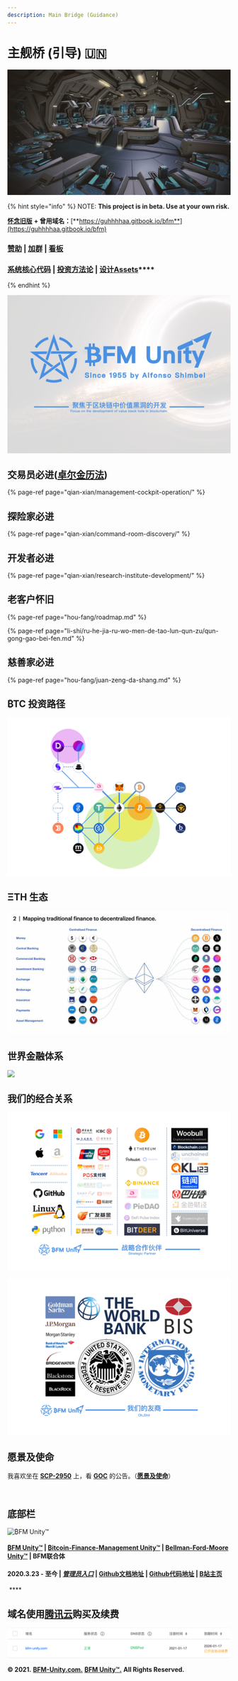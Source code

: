 ```yaml
---
description: Main Bridge (Guidance)
---
```


# 主舰桥 \(引导\) 🇺🇳



![&#x4E3B;&#x8230;&#x6865; \(&#x5F15;&#x5BFC;\)](.gitbook/assets/ok6w_kokdtoqqqldbiopanx28uhva7l7rcrxv1ckxgu.jpeg)

{% hint style="info" %}
NOTE: **This project is in beta. Use at your own risk.** 

[**怀念旧版**](https://guhhhhaa.gitbook.io/bfm-unity-doc-v1/) **+ 曾用域名：**[**https://guhhhhaa.gitbook.io/bfm**](https://guhhhhaa.gitbook.io/bfm)

### [赞助](https://guhhhhaa.gitbook.io/bfm/juan-zeng-da-shang) \| [加群](https://guhhhhaa.gitbook.io/bfm/ru-he-jia-ru-wo-men-de-tao-lun-qun-zu) \| [看板](https://trello.com/b/z4aDgNAL/todolist)

### ​[**系统核心代码**](https://guhhhhaa.gitbook.io/bfm/ruan-jian-bfm-on-python) \| [**投资方法论**](https://guhhhhaa.gitbook.io/joinquant/jin-rong-li-lun-zong-jie) **\|** [**设计Assets**](https://share.weiyun.com/l21pilUf)\*\*\*\*
{% endhint %}

![](.gitbook/assets/bfm-unity-2.0.png)

## 交易员必进\([卓尔金历法](https://www.bfm-unity.com/management-cockpit-operation/ling-hang-duo-lei-da)\)

{% page-ref page="qian-xian/management-cockpit-operation/" %}

## 探险家必进

{% page-ref page="qian-xian/command-room-discovery/" %}

## 开发者必进

{% page-ref page="qian-xian/research-institute-development/" %}

## 老客户怀旧

{% page-ref page="hou-fang/roadmap.md" %}

{% page-ref page="li-shi/ru-he-jia-ru-wo-men-de-tao-lun-qun-zu/qun-gong-gao-bei-fen.md" %}

## 慈善家必进

{% page-ref page="hou-fang/juan-zeng-da-shang.md" %}

## ₿TC 投资路径 <a id="tc-tou-zi-lu-jing"></a>

![](.gitbook/assets/defi_3.png)



## **ΞTH** 生态 <a id="th-sheng-tai"></a>

![](.gitbook/assets/ef558f261bce694919b0240c57cf96e8.jpg)

## 世界金融体系 <a id="shi-jie-jin-rong-ti-xi"></a>

![](https://gblobscdn.gitbook.com/assets%2F-M39hAhDwZfzJY4Aou3y%2F-MS_tTSvZKlvXeOtD3RP%2F-MS_x7kDam1NfXrnkUMP%2F%E5%B1%8F%E5%B9%95%E5%BF%AB%E7%85%A7%202021-02-03%20%E4%B8%8A%E5%8D%8811.33.58.png?alt=media&token=ff3b182b-101b-4f9a-b9b7-fa0e7b45233e)

## 我们的经合关系 <a id="zhan-lve-he-zuo-huo-ban"></a>

![](.gitbook/assets/bfm-unity-zhan-lve-he-zuo-huo-ban-%20%282%29.png)

![](.gitbook/assets/bfm-unity-you-shang-.png)

## 愿景及使命 <a id="yuan-jing-ji-shi-ming"></a>

我喜欢坐在 [**SCP-2950**](https://www.bilibili.com/video/BV1ts411g7Qw) 上，看 [**GOC**](https://www.bilibili.com/video/BV1gW411J7eP) 的公告。（[**愿景及使命**](https://www.bilibili.com/bangumi/play/ss28381/)）

‌

## 底部栏‌ <a id="di-bu-lan"></a>

![&#x20BF;FM Unity&#x2122;](https://gblobscdn.gitbook.com/assets%2F-M39hAhDwZfzJY4Aou3y%2F-MXL033lJy85xVmVIMDJ%2F-MTOPn1U2y5-MtQ61mTD%2FBFM%20Unity%20Logo.png?alt=media&token=3bb532b5-3641-4ec2-8551-cffc278af192)

#### ​[₿FM Unity™](https://www.bfm-unity.com/) \| [₿itcoin-Finance-Management Unity™](https://www.bfm-unity.com/) \| [Bellman-Ford-Moore Unity™](https://www.bfm-unity.com/) \| BFM联合体 <a id="fm-unity-itcoinfinancemanagement-unity-bellmanfordmoore-unity-bfm-lian-ti-2020-3-23-zhi-jin-guan-li-yuan-ru-kou-github-wen-dang-di-zhi-github-dai-ma-di-zhi-bzhan-zhu-ye"></a>

#### 2020.3.23 - 至今 \| [_**管理员入口**_](https://app.gitbook.com/@guhhhhaa/s/bfm/) **\|** [**Github文档地址**](https://github.com/guhhhhaa/bfm-gitbook) **\|** [**Github代码地址**](https://github.com/guhhhhaa/bfm-group-file) **\|** [**B站主页**](https://space.bilibili.com/11708778) <a id="fm-unity-itcoinfinancemanagement-unity-bellmanfordmoore-unity-bfm-lian-ti-2020-3-23-zhi-jin-guan-li-yuan-ru-kou-github-wen-dang-di-zhi-github-dai-ma-di-zhi-bzhan-zhu-ye"></a>

​ **** 

## 域名使用[腾讯云](https://console.cloud.tencent.com/domain)购买及续费

![](.gitbook/assets/ping-mu-kuai-zhao-20210411-xia-wu-7.59.52.png)

**© 2021.** [**BFM-Unity.com.**](https://www.bfm-unity.com/) [**₿FM Unity™.**](https://www.bfm-unity.com/) **All Rights Reserved.**

